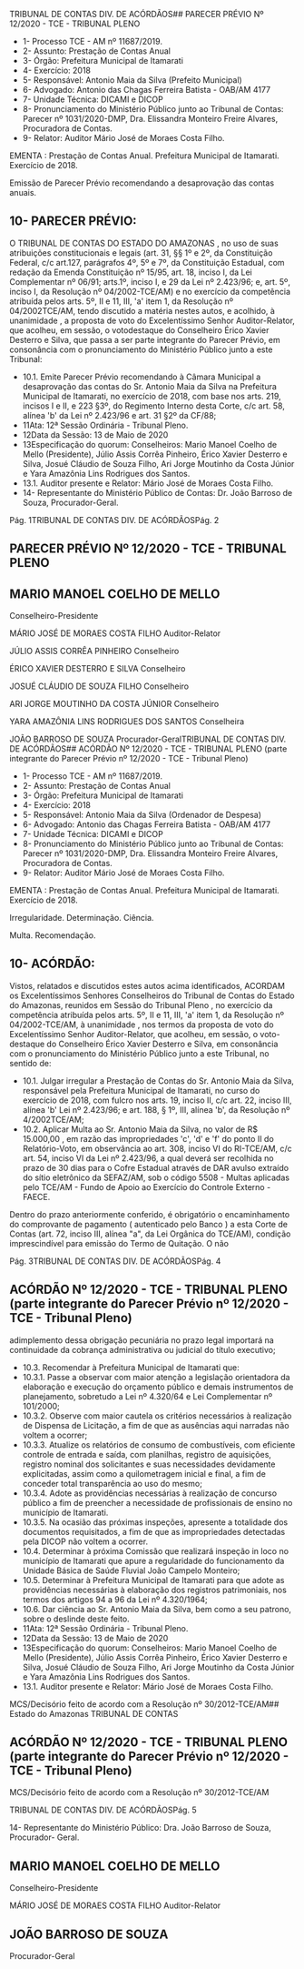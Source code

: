 TRIBUNAL DE CONTAS DIV. DE ACÓRDÃOS## PARECER PRÉVIO Nº 12/2020 - TCE - TRIBUNAL PLENO

- 1- Processo TCE - AM nº 11687/2019.
- 2- Assunto: Prestação de Contas Anual
- 3- Órgão: Prefeitura Municipal de Itamarati
- 4- Exercício: 2018
- 5- Responsável: Antonio Maia da Silva (Prefeito Municipal)
- 6- Advogado: Antonio das Chagas Ferreira Batista - OAB/AM 4177
- 7- Unidade Técnica: DICAMI e DICOP
- 8- Pronunciamento  do  Ministério  Público  junto  ao  Tribunal  de  Contas: Parecer  nº 1031/2020-DMP,  Dra. Elissandra Monteiro Freire Alvares, Procuradora de Contas.
- 9- Relator: Auditor Mário José de Moraes Costa Filho.

EMENTA : Prestação  de  Contas  Anual.  Prefeitura Municipal de Itamarati.  Exercício de 2018.

Emissão de Parecer Prévio recomendando a desaprovação das contas anuais.

## 10-  PARECER PRÉVIO:

O  TRIBUNAL  DE  CONTAS  DO  ESTADO  DO  AMAZONAS ,  no  uso  de  suas atribuições constitucionais e legais (art. 31, §§ 1º e 2º, da Constituição Federal, c/c art.127, parágrafos 4º, 5º e 7º, da Constituição Estadual, com redação da Emenda Constituição nº 15/95,  art.  18,  inciso  I,  da  Lei  Complementar  nº  06/91;  arts.1º,  inciso  I,  e  29  da  Lei  nº 2.423/96;  e,  art.  5º,  inciso  I,  da  Resolução  nº  04/2002-TCE/AM)  e  no  exercício  da competência  atribuída  pelos  arts.  5º,  II  e  11,  III,  'a'  item  1,  da  Resolução  nº  04/2002TCE/AM, tendo discutido a matéria nestes autos, e acolhido, à unanimidade , a proposta de  voto  do  Excelentíssimo  Senhor  Auditor-Relator,  que  acolheu,  em  sessão,  o  votodestaque do Conselheiro Érico Xavier Desterro e Silva, que passa a ser parte integrante do Parecer Prévio, em consonância com o pronunciamento do Ministério Público junto a este Tribunal:

- 10.1. Emite  Parecer  Prévio  recomendando  à  Câmara  Municipal  a desaprovação das contas do Sr. Antonio Maia da Silva na Prefeitura Municipal de Itamarati, no exercício de 2018, com base nos arts. 219, incisos I e II, e 223 §3º, do Regimento Interno desta Corte, c/c art. 58, alínea 'b' da Lei nº 2.423/96 e art. 31 §2º da CF/88;
- 11Ata: 12ª Sessão Ordinária - Tribunal Pleno.
- 12Data da Sessão: 13 de Maio de 2020
- 13Especificação do quorum: Conselheiros: Mario Manoel Coelho de Mello (Presidente), Júlio Assis Corrêa Pinheiro, Érico Xavier Desterro e Silva, Josué Cláudio de Souza Filho, Ari Jorge Moutinho da Costa Júnior e Yara Amazônia Lins Rodrigues dos Santos.
- 13.1. Auditor presente e Relator: Mário José de Moraes Costa Filho.
- 14-  Representante  do  Ministério  Público  de  Contas: Dr. João  Barroso  de  Souza, Procurador-Geral.

Pág. 1TRIBUNAL DE CONTAS DIV. DE ACÓRDÃOSPág. 2

## PARECER PRÉVIO Nº 12/2020 - TCE - TRIBUNAL PLENO

## MARIO MANOEL COELHO DE MELLO

Conselheiro-Presidente

MÁRIO JOSÉ DE MORAES COSTA FILHO Auditor-Relator

JÚLIO ASSIS CORRÊA PINHEIRO Conselheiro

ÉRICO XAVIER DESTERRO E SILVA Conselheiro

JOSUÉ CLÁUDIO DE SOUZA FILHO Conselheiro

ARI JORGE MOUTINHO DA COSTA JÚNIOR Conselheiro

YARA AMAZÔNIA LINS RODRIGUES DOS SANTOS Conselheira

JOÃO BARROSO DE SOUZA Procurador-GeralTRIBUNAL DE CONTAS DIV. DE ACÓRDÃOS## ACÓRDÃO Nº 12/2020 - TCE - TRIBUNAL PLENO (parte integrante do Parecer Prévio nº 12/2020 - TCE - Tribunal Pleno)

- 1- Processo TCE - AM nº 11687/2019.
- 2- Assunto: Prestação de Contas Anual
- 3- Órgão: Prefeitura Municipal de Itamarati
- 4- Exercício: 2018
- 5- Responsável: Antonio Maia da Silva (Ordenador de Despesa)
- 6- Advogado: Antonio das Chagas Ferreira Batista - OAB/AM 4177
- 7- Unidade Técnica: DICAMI e DICOP
- 8- Pronunciamento  do  Ministério  Público  junto  ao  Tribunal  de  Contas: Parecer  nº 1031/2020-DMP,  Dra. Elissandra Monteiro Freire Alvares, Procuradora de Contas.
- 9- Relator: Auditor Mário José de Moraes Costa Filho.

EMENTA : Prestação  de  Contas  Anual.  Prefeitura Municipal de Itamarati. Exercício de 2018.

Irregularidade. Determinação. Ciência.

Multa. Recomendação.

## 10-  ACÓRDÃO:

Vistos, relatados e discutidos estes autos acima identificados, ACORDAM os Excelentíssimos Senhores Conselheiros do Tribunal de Contas do Estado do Amazonas, reunidos em Sessão do Tribunal Pleno , no exercício da competência atribuída pelos arts. 5º, II e 11, III, 'a' item 1, da Resolução nº 04/2002-TCE/AM, à unanimidade , nos termos da proposta de voto do Excelentíssimo Senhor Auditor-Relator, que acolheu, em sessão, o voto-destaque  do  Conselheiro  Érico  Xavier  Desterro  e  Silva, em  consonância com  o pronunciamento do Ministério Público junto a este Tribunal, no sentido de:

- 10.1. Julgar irregular a  Prestação de Contas do Sr. Antonio Maia da Silva, responsável pela Prefeitura Municipal de Itamarati, no curso do exercício de 2018, com fulcro nos arts. 19, inciso II, c/c art. 22, inciso III, alínea 'b' Lei nº 2.423/96; e art. 188, § 1º, III, alínea 'b', da Resolução nº 4/2002TCE/AM;
- 10.2. Aplicar Multa ao Sr. Antonio Maia da Silva, no valor de R$ 15.000,00 , em razão das impropriedades 'c', 'd' e 'f' do ponto II do Relatório-Voto, em observância ao art. 308, inciso VI do RI-TCE/AM, c/c art. 54, inciso VI da Lei nº 2.423/96, a qual deverá ser recolhida no prazo de 30 dias para o Cofre  Estadual  através  de  DAR  avulso  extraído  do  sítio  eletrônico  da SEFAZ/AM, sob o código 5508 - Multas aplicadas pelo TCE/AM - Fundo de Apoio ao Exercício do Controle Externo - FAECE.

Dentro do prazo anteriormente conferido, é obrigatório o encaminhamento do comprovante de pagamento ( autenticado pelo Banco ) a esta Corte de Contas  (art.  72,  inciso  III,  alínea  "a",  da  Lei  Orgânica  do  TCE/AM), condição  imprescindível  para  emissão  do  Termo de  Quitação.  O  não

Pág. 3TRIBUNAL DE CONTAS DIV. DE ACÓRDÃOSPág. 4

## ACÓRDÃO Nº 12/2020 - TCE - TRIBUNAL PLENO (parte integrante do Parecer Prévio nº 12/2020 - TCE - Tribunal Pleno)

adimplemento dessa obrigação  pecuniária  no  prazo  legal  importará  na continuidade da cobrança administrativa ou judicial do título executivo;

- 10.3. Recomendar à Prefeitura Municipal de Itamarati que:
- 10.3.1. Passe a observar com maior atenção a legislação orientadora da elaboração e execução do orçamento público e demais instrumentos de planejamento, sobretudo a Lei nº 4.320/64 e Lei Complementar nº 101/2000;
- 10.3.2. Observe com maior cautela os critérios necessários à realização de Dispensa de Licitação, a fim de que as ausências aqui narradas não voltem a ocorrer;
- 10.3.3. Atualize os relatórios de consumo de combustíveis, com eficiente controle de entrada e saída, com planilhas, registro de aquisições, registro nominal dos solicitantes e suas necessidades devidamente explicitadas,  assim  como  a  quilometragem  inicial  e  final,  a  fim  de conceder total transparência ao uso do mesmo;
- 10.3.4. Adote  as  providências  necessárias  à  realização  de  concurso público a fim de preencher a necessidade de profissionais de ensino no município de Itamarati.
- 10.3.5. Na ocasião das próximas inspeções, apresente a totalidade dos documentos requisitados, a fim de que as impropriedades detectadas pela DICOP não voltem a ocorrer.
- 10.4. Determinar à  próxima  Comissão  que  realizará  inspeção  in  loco  no município de Itamarati que apure a regularidade do funcionamento da Unidade Básica de Saúde Fluvial João Campelo Monteiro;
- 10.5. Determinar à  Prefeitura  Municipal  de  Itamarati  para  que  adote  as providências necessárias à elaboração dos registros patrimoniais, nos termos dos artigos 94 a 96 da Lei nº 4.320/1964;
- 10.6. Dar ciência ao Sr. Antonio Maia da Silva, bem como a seu patrono, sobre o deslinde deste feito.
- 11Ata: 12ª Sessão Ordinária - Tribunal Pleno.
- 12Data da Sessão: 13 de Maio de 2020
- 13Especificação do quorum: Conselheiros: Mario Manoel Coelho de Mello (Presidente), Júlio Assis Corrêa Pinheiro, Érico Xavier Desterro e Silva, Josué Cláudio de Souza Filho, Ari Jorge Moutinho da Costa Júnior e Yara Amazônia Lins Rodrigues dos Santos.
- 13.1. Auditor presente e Relator: Mário José de Moraes Costa Filho.

MCS/Decisório feito de acordo com a Resolução nº 30/2012-TCE/AM## Estado do Amazonas TRIBUNAL DE CONTAS

## ACÓRDÃO Nº 12/2020 - TCE - TRIBUNAL PLENO (parte integrante do Parecer Prévio nº 12/2020 - TCE - Tribunal Pleno)

MCS/Decisório feito de acordo com a Resolução nº 30/2012-TCE/AM

TRIBUNAL DE CONTAS DIV. DE ACÓRDÃOSPág. 5

14-  Representante do Ministério Público: Dra. João Barroso de Souza, Procurador- Geral.

## MARIO MANOEL COELHO DE MELLO

Conselheiro-Presidente

MÁRIO JOSÉ DE MORAES COSTA FILHO Auditor-Relator

## JOÃO BARROSO DE SOUZA

Procurador-Geral